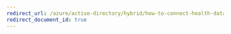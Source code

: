 ```yaml
---
redirect_url: /azure/active-directory/hybrid/how-to-connect-health-data-freshness
redirect_document_id: true
---
```

